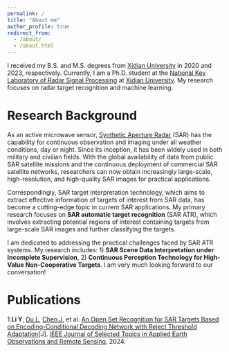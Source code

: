 ```yaml
---
permalink: /
title: "About me"
author_profile: true
redirect_from: 
  - /about/
  - /about.html
---
```

I received my B.S. and M.S. degrees from [Xidian University](https://www.xidian.edu.cn/) in 2020 and 2023, respectively. Currently, I am a Ph.D. student at the [National Key Laboratory of Radar Signal Processing](https://rsp.xidian.edu.cn/) at [Xidian University](https://www.xidian.edu.cn/). My research focuses on radar target recognition and machine learning.


Research Background
======
As an active microwave sensor, [Synthetic Aperture Radar](https://zh.wikipedia.org/wiki/%E5%90%88%E6%88%90%E5%AD%94%E5%BE%84%E9%9B%B7%E8%BE%BE) (SAR) has the capability for continuous observation and imaging under all weather conditions, day or night. Since its inception, it has been widely used in both military and civilian fields. With the global availability of data from public SAR satellite missions and the continuous deployment of commercial SAR satellite networks, researchers can now obtain increasingly large-scale, high-resolution, and high-quality SAR images for practical applications.

Correspondingly, SAR target interpretation technology, which aims to extract effective information of targets of interest from SAR data, has become a cutting-edge topic in current SAR applications. My primary research focuses on **SAR automatic target recognition** (SAR ATR), which involves extracting potential regions of interest containing targets from large-scale SAR images and further classifying the targets.

I am dedicated to addressing the practical challenges faced by SAR ATR systems. My research includes: 1) **SAR Scene Data Interpretation under Incomplete Supervision**, 2) **Continuous Perception Technology for High-Value Non-Cooperative Targets**. I am very much looking forward to our conversation!

Publications
======
1.**Li Y**, [Du L](https://web.xidian.edu.cn/dulan/index.html), [Chen J](https://web.xidian.edu.cn/jianchen/index.html), et al. [An Open Set Recognition for SAR Targets Based on Encoding-Conditional Decoding Network with Reject Threshold Adaptation](https://ieeexplore.ieee.org/abstract/document/10562242)[J]. [IEEE Journal of Selected Topics in Applied Earth Observations and Remote Sensing](https://ieeexplore.ieee.org/xpl/RecentIssue.jsp?punumber=4609443), 2024.

